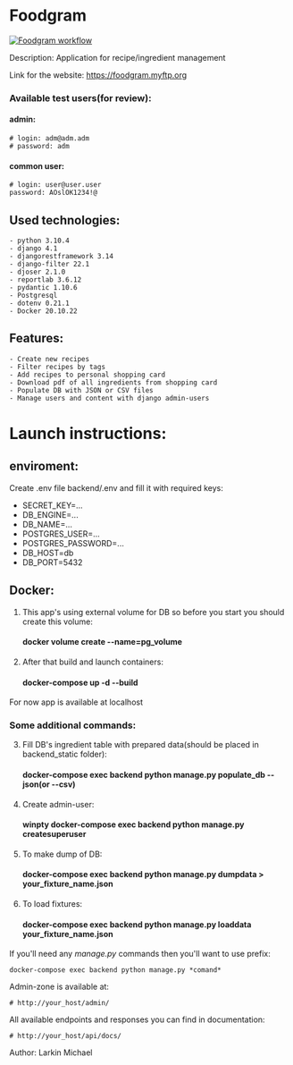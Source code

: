 # Foodgram
[![Foodgram workflow](https://github.com/IhateChoosingNickNames/foodgram-project-react/actions/workflows/foodgram_workflow.yml/badge.svg)](https://github.com/IhateChoosingNickNames/foodgram-project-react/actions/workflows/foodgram_workflow.yml)

Description: Application for recipe/ingredient management

Link for the website: https://foodgram.myftp.org

### Available test users(for review):
#### admin:
    # login: adm@adm.adm
    # password: adm
#### common user:
    # login: user@user.user
    password: AOslOK1234!@


Used technologies:
-
    - python 3.10.4
    - django 4.1
    - djangorestframework 3.14
    - django-filter 22.1
    - djoser 2.1.0
    - reportlab 3.6.12
    - pydantic 1.10.6
    - Postgresql
    - dotenv 0.21.1
    - Docker 20.10.22

Features:
-
    - Create new recipes
    - Filter recipes by tags
    - Add recipes to personal shopping card
    - Download pdf of all ingredients from shopping card
    - Populate DB with JSON or CSV files
    - Manage users and content with django admin-users


# Launch instructions:

## enviroment:
Create .env file backend/.env and fill it with required keys:
- SECRET_KEY=...
- DB_ENGINE=...
- DB_NAME=...
- POSTGRES_USER=...
- POSTGRES_PASSWORD=...
- DB_HOST=db
- DB_PORT=5432

## Docker:
1. This app's using external volume for DB so before you start you should create this volume:
    #### docker volume create --name=pg_volume
2. After that build and launch containers:
    #### docker-compose up -d --build
For now app is available at localhost

### Some additional commands: 
3. Fill DB's ingredient table with prepared data(should be placed in backend_static folder):
    #### docker-compose exec backend python manage.py populate_db --json(or --csv)
4. Create admin-user:
    #### winpty docker-compose exec backend python manage.py createsuperuser
5. To make dump of DB:
    #### docker-compose exec backend python manage.py dumpdata > your_fixture_name.json
6. To load fixtures:
    #### docker-compose exec backend python manage.py loaddata your_fixture_name.json

If you'll need any *manage.py* commands then you'll want to use prefix:

    docker-compose exec backend python manage.py *comand*

Admin-zone is available at:

    # http://your_host/admin/

All available endpoints and responses you can find in documentation:

    # http://your_host/api/docs/

Author: Larkin Michael
